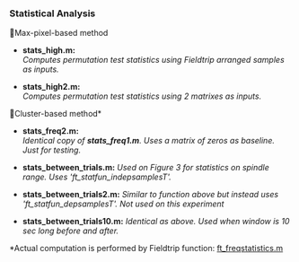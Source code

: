 ### Statistical Analysis

:dart:Max-pixel-based method

* **stats_high.m:**  
*Computes permutation test statistics using Fieldtrip arranged samples as inputs.*

* **stats_high2.m:**  
*Computes permutation test statistics using 2 matrixes as inputs.*

:dart:Cluster-based method*


* **stats_freq2.m:**  
*Identical copy of **stats_freq1.m**. Uses a matrix of zeros as baseline. Just for testing.* 

* **stats_between_trials.m:**
*Used on Figure 3 for statistics on spindle range.  Uses 'ft_statfun_indepsamplesT'.* 

* **stats_between_trials2.m:**
*Similar to function above but instead uses 'ft_statfun_depsamplesT'. Not used on this experiment*

* **stats_between_trials10.m:**
*Identical as above. Used when window is 10 sec long before and after.*  

*Actual computation is performed by Fieldtrip function: [ft_freqstatistics.m](http://www.fieldtriptoolbox.org/reference/ft_freqstatistics)



